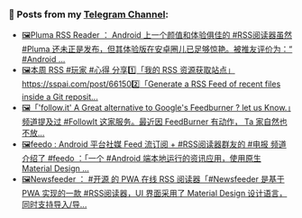 ### 📰 Posts from my [Telegram Channel](https://t.me/s/aboutrss):
<!-- BLOG-POST-LIST:START -->
- [🖼Pluma RSS Reader ： Android 上一个颜值和体验俱佳的 #RSS阅读器虽然 #Pluma 还未正是发布，但其体验版在安卓圈儿已足够惊艳。被推友评价为：“ #Android ...](https://t.me/aboutrss/1021)
- [🖼本周 RSS #玩家 #心得 分享1️⃣「我的 RSS 资源获取站点」https://sspai.com/post/661502️⃣「Generate a RSS Feed of recent files inside a Git reposit...](https://t.me/aboutrss/1020)
- [🖼「'follow.it' A Great alternative to Google's Feedburner ? let us Know.」频道提及过 #FollowIt 这家服务。最近因 FeedBurner 有动作， Ta 家自然也不放...](https://t.me/aboutrss/1019)
- [🖼feedo : Android 平台社媒 Feed 流订阅 + #RSS阅读器群友的 #电报 频道介绍了 #feedo ：「一个 #Android 端本地运行的资讯应用，使用原生 Material Design ...](https://t.me/aboutrss/1018)
- [🖼Newsfeeder ： #开源 的 PWA 在线 RSS 阅读器「#Newsfeeder 是基于 PWA 实现的一款 #RSS阅读器，UI 界面采用了 Material Design 设计语言，同时支持导入/导...](https://t.me/aboutrss/1017)
<!-- BLOG-POST-LIST:END -->

<!--
**AboutRSS/AboutRSS** is a ✨ _special_ ✨ repository because its `README.md` (this file) appears on your GitHub profile.

Here are some ideas to get you started:

- 🔭 I’m currently working on ...
- 🌱 I’m currently learning ...
- 👯 I’m looking to collaborate on ...
- 🤔 I’m looking for help with ...
- 💬 Ask me about ...
- 📫 How to reach me: ...
- 😄 Pronouns: ...
- ⚡ Fun fact: ...
-->
